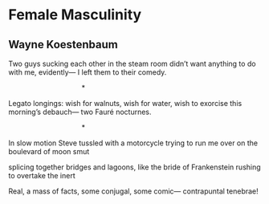 # Female Masculinity
## Wayne Koestenbaum
Two guys sucking each other in the steam room
didn’t want anything
to do with me, evidently—
I left them to their comedy.

                                     *

Legato longings:
wish for walnuts, wish for water,
wish to exorcise this morning’s debauch—
two Fauré nocturnes.

                                     *

In slow motion
Steve tussled with a motorcycle
trying to run me over
on the boulevard of moon smut

splicing together bridges
and lagoons, like the bride
of Frankenstein rushing
to overtake the inert

Real, a mass
of facts, some conjugal,
some comic—
contrapuntal tenebrae!